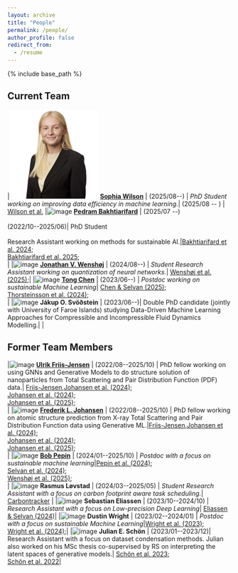```yaml
---
layout: archive
title: "People"
permalink: /people/
author_profile: false
redirect_from:
  - /resume
---
```


{% include base_path %}

## Current Team

|![image](images/sophia.png) [**Sophia Wilson**](https://scholar.google.com/citations?user=HPp3xmYAAAAJ&hl=en&oi=ao) | (2025/08--) | *PhD Student working on improving data efficiency in machine learning.*| (2025/08 -- ) | [Wilson et al.](https://arxiv.org/abs/2509.24517)
|![image](images/pedram.jpeg) [**Pedram Bakhtiarifard**](https://scholar.google.com/citations?user=wnOiOHoAAAAJ&hl=en&oi=ao) | (2025/07 --) <br><br> (2022/10--2025/06)| PhD Student <br> <br> Research Assistant working on methods for sustainable AI.|[Bakhtiarifard et al. 2024](https://arxiv.org/abs/2210.06015); <br> [Bakhtiarifard et al. 2025](https://arxiv.org/abs/2502.20016); <br> |
|![image](images/jonathan.jpg) [**Jonathan V. Wenshøj**](https://scholar.google.com/citations?user=_CZgA6sAAAAJ&hl=en&oi=ao) | (2024/08--) | *Student Research Assistant working on quantization of neural networks.*| [Wenshøj et al. (2025)](https://arxiv.org/abs/2502.00490);|
|![image](images/tong.jpg) [**Tong Chen**](https://scholar.google.com/citations?hl=en&user=KArfuYIAAAAJ) | (2023/06--) | *Postdoc working on sustainable Machine Learning*| [Chen & Selvan (2025)](https://arxiv.org/abs/2402.05675);<br> [Thorsteinsson et al. (2024)](https://arxiv.org/abs/2403.09441);<br>|
|![image](images/jakup.jpg) **Jákup O. Svöðstein** | (2023/06--)| Double PhD candidate (jointly with University of Faroe Islands) studying Data-Driven Machine Learning Approaches for Compressible and Incompressible Fluid Dynamics Modelling.| |

## Former Team Members

|![image](images/ulrik.jpg) [**Ulrik Friis-Jensen**](https://scholar.google.com/citations?user=NcbvZ5IAAAAJ&hl=en&oi=ao) | (2022/08--2025/10) | PhD fellow working on using GNNs and Generative Models to do structure solution of nanoparticles from Total Scattering and Pair Distribution Function (PDF) data.| [Friis-Jensen,Johansen et al. (2024)](https://arxiv.org/abs/2402.13221); <br> [Johansen et al. (2024)](https://joss.theoj.org/papers/10.21105/joss.06024); <br> [Johansen et al. (2025)](https://arxiv.org/abs/2502.02189); <br>|
|![image](images/frederik.jpg) [**Frederik L. Johansen**](https://scholar.google.com/citations?user=VAio2igAAAAJ&hl=en&oi=ao) | (2022/08--2025/10) | PhD fellow working on atomic structure prediction from X-ray Total Scattering and Pair Distribution Function data using Generative ML.|[Friis-Jensen,Johansen et al. (2024)](https://arxiv.org/abs/2402.13221); <br> [Johansen et al. (2024)](https://joss.theoj.org/papers/10.21105/joss.06024); <br> [Johansen et al. (2025)](https://arxiv.org/abs/2502.02189); <br>|
|![image](images/bob.jpeg) [**Bob Pepin**](https://scholar.google.com/citations?user=w7gb0Q4AAAAJ&hl=en&oi=ao) | (2024/01--2025/10) | *Postdoc with a focus on sustainable machine learning*|[Pepin et al. (2024)](https://arxiv.org/abs/2412.09254);<br> [Selvan et al. (2024)](https://arxiv.org/abs/2403.12562);<br> [Wenshøj et al. (2025)](https://arxiv.org/abs/2502.00490);<br>|
|![image](images/rasmus.jpeg) **Rasmus Løvstad** | (2024/03--2025/05) | *Student Research Assistant with a focus on carbon footprint aware task scheduling.*| [Carbontracker](https://docs.carbontracker.info/) |
|![image](images/sebastian.jpg) **Sebastian Eliassen** | (2023/10--2024/10) | *Research Assistant with a focus on Low-precision Deep Learning*| [Eliassen & Selvan (2024)](https://arxiv.org/abs/2309.11856)|
|![image](images/dustin.jpeg) **Dustin Wright** | (2023/02--2024/01) | *Postdoc with a focus on sustainable Machine Learning*|[Wright et al. (2023)](https://arxiv.org/abs/2309.02065);<br> [Wright et al. (2024)](https://arxiv.org/abs/2406.01345);|
|![image](images/julian.jpg) **Julian E. Schön** | (2023/01--2023/12)| Research Assistant with a focus on dataset condensation methods. Julian also worked on his MSc thesis co-supervised by RS on interpreting the latent spaces of generative models.| [Schön et al. 2023](https://arxiv.org/abs/2301.05465);<br> [Schön et al. 2022](https://arxiv.org/abs/2207.09740)|


